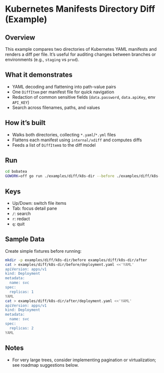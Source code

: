 # Kubernetes Manifests Directory Diff (Example)

## Overview
This example compares two directories of Kubernetes YAML manifests and renders a diff per file. It’s useful for auditing changes between branches or environments (e.g., `staging` vs `prod`).

## What it demonstrates
- YAML decoding and flattening into path-value pairs
- One `DiffItem` per manifest file for quick navigation
- Redaction of common sensitive fields (`data.password`, `data.apiKey`, env `API_KEY`)
- Search across filenames, paths, and values

## How it’s built
- Walks both directories, collecting `*.yaml`/`*.yml` files
- Flattens each manifest using `internal/xdiff` and computes diffs
- Feeds a list of `DiffItem`s to the diff model

## Run
```bash
cd bobatea
GOWORK=off go run ./examples/diff/k8s-dir --before ./examples/diff/k8s-dir/before --after ./examples/diff/k8s-dir/after
```

## Keys
- Up/Down: switch file items
- Tab: focus detail pane
- `/`: search
- `r`: redact
- `q`: quit

## Sample Data
Create simple fixtures before running:
```bash
mkdir -p examples/diff/k8s-dir/before examples/diff/k8s-dir/after
cat > examples/diff/k8s-dir/before/deployment.yaml <<'YAML'
apiVersion: apps/v1
kind: Deployment
metadata:
  name: svc
spec:
  replicas: 1
YAML
cat > examples/diff/k8s-dir/after/deployment.yaml <<'YAML'
apiVersion: apps/v1
kind: Deployment
metadata:
  name: svc
spec:
  replicas: 2
YAML
```

## Notes
- For very large trees, consider implementing pagination or virtualization; see roadmap suggestions below.
